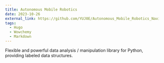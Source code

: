 ```yaml
---
title: Autonomous Mobile Robotics
date: 2023-10-26
external_link: https://github.com/YUJ0E/Autonomous_Mobile_Robotics_Navigation
tags:
  - Hugo
  - Wowchemy
  - Markdown
---
```


Flexible and powerful data analysis / manipulation library for Python, providing labeled data structures.

<!--more-->
